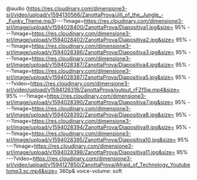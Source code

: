 @audio (https://res.cloudinary.com/dimensione3-srl/video/upload/v1594130566/ZanottaProva/Jill_of_the_Jungle_-_Funky_Theme.mp3)---?image=https://res.cloudinary.com/dimensione3-srl/image/upload/v1594028400/ZanottaProva/Diapositiva1.jpg&size= 95%
---?image=https://res.cloudinary.com/dimensione3-srl/image/upload/v1594028402/ZanottaProva/Diapositiva2.jpg&size= 95%
---?image=https://res.cloudinary.com/dimensione3-srl/image/upload/v1594028386/ZanottaProva/Diapositiva3.jpg&size= 95%
---?image=https://res.cloudinary.com/dimensione3-srl/image/upload/v1594028387/ZanottaProva/Diapositiva4.jpg&size= 95%
---?image=https://res.cloudinary.com/dimensione3-srl/image/upload/v1594028387/ZanottaProva/Diapositiva5.jpg&size= 95%
---?video=https://res.cloudinary.com/dimensione3-srl/video/upload/v1594126319/ZanottaProva/output_rFZfSw.mp4&size= 95%
---?image=https://res.cloudinary.com/dimensione3-srl/image/upload/v1594028390/ZanottaProva/Diapositiva7.jpg&size= 95%
---?image=https://res.cloudinary.com/dimensione3-srl/image/upload/v1594028392/ZanottaProva/Diapositiva8.jpg&size= 95%
---?image=https://res.cloudinary.com/dimensione3-srl/image/upload/v1594028394/ZanottaProva/Diapositiva9.jpg&size= 95%
---?image=https://res.cloudinary.com/dimensione3-srl/image/upload/v1594028395/ZanottaProva/Diapositiva10.jpg&size= 95%
---?image=https://res.cloudinary.com/dimensione3-srl/image/upload/v1594028398/ZanottaProva/Diapositiva11.jpg&size= 95%
---?video=https://res.cloudinary.com/dimensione3-srl/video/upload/v1594127850/ZanottaProva/Afraid_of_Technology_Youtubetomp3.sc.mp4&size= 360p& voice-volume: soft
